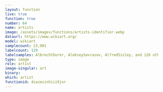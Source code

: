 ```yaml
---
layout: function
live: true
function: true
number: 64
name: artists
image: /assets/images/functions/artists-identifier.webp
dataurl: https://www.wikiart.org/
model: wikiart
samplecount: 23,901
labelcount: 129
labelsamples: AlbrechtDurer, AlekseySavrasov, AlfredSisley, and 126 other labels
type: image
role: artist
image-singular: art
binary: 
which: artist
functionid: 4iazezinhiii9jxr
---
```

